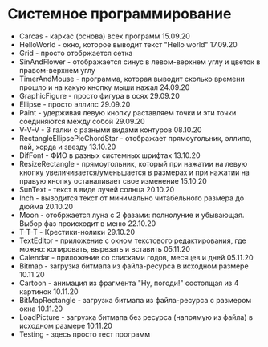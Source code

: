 # Системное программирование
- Carcas - каркас (основа) всех программ 15.09.20
- HelloWorld - окно, которое выводит текст "Hello world" 17.09.20
- Grid - просто отобржается сетка
- SinAndFlower - отображается синус в левом-верхнем углу и цветок в правом-верхнем углу
- TimerAndMouse - программа, которая выводит сколько времени прошло и на какую кнопку мыши нажал 24.09.20
- GraphicFigure - просто фигура в осях 29.09.20
- Ellipse - просто эллипс 29.09.20
- Paint - удерживая левую кнопку раставляем точки и эти точки соединяются между собой 29.09.20
- V-V-V - 3 галки с разными видами контуров 08.10.20
- RectangleEllipsePieChordStar - отображает прямоугольник, эллипс, пай, хорда и звезду 13.10.20
- DifFont - ФИО в разных системных шрифтах 13.10.20
- ResizeRectangle - прямоугольник, который при нажатии на левую кнопку увеличивается/уменьшается в размерах и при нажатии на правую кнопку останаливает свое изменение 15.10.20
- SunText - текст в виде лучей солнца 20.10.20
- Inch - выводится текст от минимально читабельного размера до дюйма 20.10.20
- Moon - отобржается луна с 2 фазами: полнолуние и убывающая. Выбор фаз происходит в меню 22.10.20
- T-T-T - Крестики-нолики 29.10.20
- TextEditor - приложение с окном текстового редактирования, где можно: копировать, вырезать и вставить 05.11.20
- Calendar - приложение со списками годов, месяцев и дней 05.11.20
- Bitmap - загрузка битмапа из файла-ресурса в исходном размере 10.11.20
- Cartoon - анимация из фрагмента "Ну, погоди!" состоящая из 4 картинок 10.11.20
- BitMapRectangle - загрузка битмапа из файла-ресурса с размером окна 10.11.20
- LoadPicture - загрузка битмапа без ресурса (напрямую из файла) в исходном размере 10.11.20
- Testing - здесь просто тест программ
